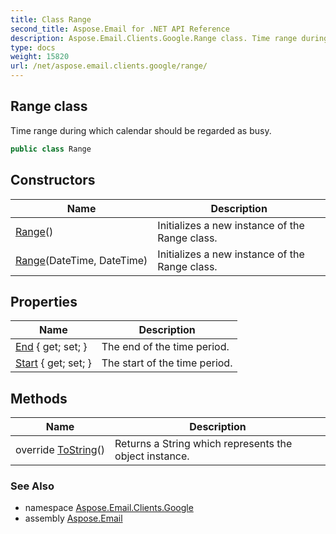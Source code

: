 ```yaml
---
title: Class Range
second_title: Aspose.Email for .NET API Reference
description: Aspose.Email.Clients.Google.Range class. Time range during which calendar should be regarded as busy
type: docs
weight: 15820
url: /net/aspose.email.clients.google/range/
---
```

## Range class

Time range during which calendar should be regarded as busy.

```csharp
public class Range
```

## Constructors

| Name | Description |
| --- | --- |
| [Range](range/#constructor)() | Initializes a new instance of the Range class. |
| [Range](range/#constructor_1)(DateTime, DateTime) | Initializes a new instance of the Range class. |

## Properties

| Name | Description |
| --- | --- |
| [End](../../aspose.email.clients.google/range/end/) { get; set; } | The end of the time period. |
| [Start](../../aspose.email.clients.google/range/start/) { get; set; } | The start of the time period. |

## Methods

| Name | Description |
| --- | --- |
| override [ToString](../../aspose.email.clients.google/range/tostring/)() | Returns a String which represents the object instance. |

### See Also

* namespace [Aspose.Email.Clients.Google](../../aspose.email.clients.google/)
* assembly [Aspose.Email](../../)


